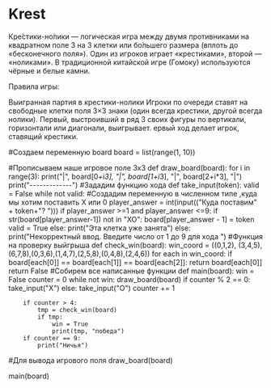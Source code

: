 # Krest
Кре́стики-но́лики — логическая игра между двумя противниками на квадратном поле 3 на 3 клетки или бо́льшего размера (вплоть до «бесконечного поля»). 
Один из игроков играет «крестиками», второй — «ноликами». В традиционной китайской игре (Гомоку) используются чёрные и белые камни.

Правила игры:

Выигранная партия в крестики-нолики
Игроки по очереди ставят на свободные клетки поля 3×3 знаки (один всегда крестики, другой всегда нолики). 
Первый, выстроивший в ряд 3 своих фигуры по вертикали, горизонтали или диагонали, выигрывает. 
ервый ход делает игрок, ставящий крестики.



#Cоздаем переменную board
board = list(range(1, 10))

#Прописываем наше игровое поле 3х3
def draw_board(board):
    for i in range(3):
        print("|", board[0+i*3], "|", board[1+i*3], "|", board[2+i*3], "|")
        print("-------------")
#Зададим функцию хода 
def take_input(token):
    valid = False
    while not valid:
#Cоздадим переменную в численном типе ,куда мы хотим поставить X или 0
        player_answer = int(input(("Куда поставим" + token+"? ")))
        if player_answer >=1 and player_answer <=9:
            if str(board[player_answer-1]) not in "XO":
                board[player_answer - 1] = token
                valid = True
            else:
                print("Эта клетка уже занята")
        else:
            print("Некорректный ввод. Введите число от 1 до 9 для хода ")
#Функция на проверку выйгрыша 
def check_win(board):
    win_coord = ((0,1,2), (3,4,5), (6,7,8),(0,3,6),(1,4,7),(2,5,8),(0,4,8),(2,4,6))
    for each in win_coord:
        if board[each[0]] == board[each[1]] == board[each[2]]:
            return board[each[0]]
        return False
#Собирем все написанные функции
def main(board):
    win = False
    counter = 0
    while not win:
        draw_board(board)
        if counter % 2 == 0:
            take_input("X")
        else:
            take_input("O")
        counter += 1

        if counter > 4:
            tmp = check_win(board)
            if tmp:
                win = True
                print(tmp, "победа")
        if counter == 9:
            print("Ничья")
#Для вывода игрового поля 
    draw_board(board)

main(board)
